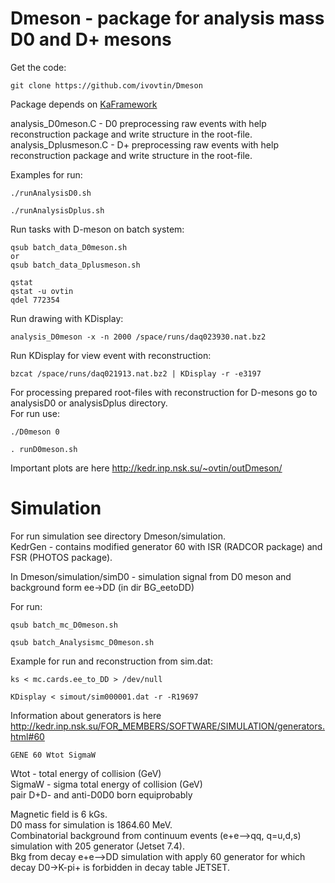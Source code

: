 # Dmeson - package for analysis mass D0 and D+ mesons

Get the code:  <br />
```
git clone https://github.com/ivovtin/Dmeson
```
Package depends on [KaFramework](https://github.com/ivovtin/KaFramework) <br />

analysis_D0meson.C - D0 preprocessing raw events with help reconstruction package and write structure in the root-file. <br />
analysis_Dplusmeson.C - D+ preprocessing raw events with help reconstruction package and write structure in the root-file. <br />

Examples for run: <br />
```
./runAnalysisD0.sh

./runAnalysisDplus.sh
```

Run tasks with D-meson on batch system:
```
qsub batch_data_D0meson.sh
or
qsub batch_data_Dplusmeson.sh

qstat
qstat -u ovtin
qdel 772354
```

Run drawing with KDisplay:
```
analysis_D0meson -x -n 2000 /space/runs/daq023930.nat.bz2
```
Run KDisplay for view event with reconstruction:
```
bzcat /space/runs/daq021913.nat.bz2 | KDisplay -r -e3197
```

For processing prepared root-files with reconstruction for D-mesons go to analysisD0 or analysisDplus directory. <br />
For run use: <br />
```
./D0meson 0

. runD0meson.sh
```

Important plots are here http://kedr.inp.nsk.su/~ovtin/outDmeson/

# Simulation

For run simulation see directory Dmeson/simulation. <br />
KedrGen - contains modified generator 60 with ISR (RADCOR package) and FSR (PHOTOS package). <br />

In Dmeson/simulation/simD0 - simulation signal from D0 meson and background form ee->DD (in dir BG_eetoDD) <br />

For run:
```
qsub batch_mc_D0meson.sh

qsub batch_Analysismc_D0meson.sh
```

Example for run and reconstruction from sim.dat:
```
ks < mc.cards.ee_to_DD > /dev/null

KDisplay < simout/sim000001.dat -r -R19697
```


Information about generators is here http://kedr.inp.nsk.su/FOR_MEMBERS/SOFTWARE/SIMULATION/generators.html#60  <br />
```
GENE 60 Wtot SigmaW
```
Wtot - total energy of collision (GeV) <br />
SigmaW - sigma total energy of collision (GeV) <br />
pair D+D- and anti-D0D0 born equiprobably <br />

Magnetic field is 6 kGs. <br />
D0 mass for simulation is 1864.60 MeV. <br />
Combinatorial background from continuum events (e+e-->qq, q=u,d,s) simulation with 205 generator (Jetset 7.4). <br />
Bkg from decay e+e-->DD simulation with apply 60 generator for which decay D0->K-pi+ is forbidden in decay table JETSET. <br />














